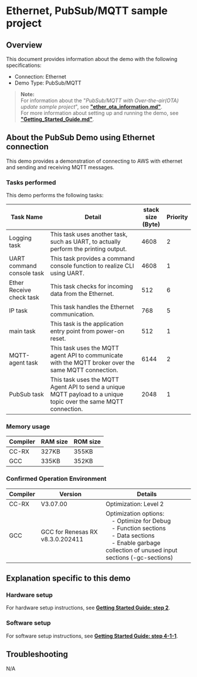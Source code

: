 # Ethernet, PubSub/MQTT sample project

## Overview

This document provides information about the demo with the following specifications:

* Connection: Ethernet
* Demo Type: PubSub/MQTT

> **Note:**  
> For information about the "*PubSub/MQTT with Over-the-air(OTA) update sample project*", see [**"ether_ota_information.md"**](ether_ota_information.md).  
> For more information about setting up and running the demo, see [**"Getting_Started_Guide.md"**](../../../Getting_Started_Guide.md).

## About the PubSub Demo using Ethernet connection

This demo provides a demonstration of connecting to AWS with ethernet and sending and receiving MQTT messages.

### Tasks performed

This demo performs the following tasks:

| Task Name                 | Detail | stack size<BR>(Byte) | Priority |
|---------------------------|--------|----------------------|----------|
| Logging task              | This task uses another task, such as UART, to actually perform the printing output.                              | 4608 | 2 |
| UART command console task | This task provides a command console function to realize CLI using UART.                                         | 4608 | 1 |
| Ether Receive check task  | This task checks for incoming data from the Ethernet.                                                            | 512  | 6 |
| IP task                   | This task handles the Ethernet communication.                                                                    | 768  | 5 |
| main task                 | This task is the application entry point from power-on reset.                                                    | 512  | 1 |
| MQTT-agent task           | This task uses the MQTT agent API to communicate with the MQTT broker over the same MQTT connection.             | 6144 | 2 |
| PubSub task               | This task uses the MQTT Agent API to send a unique MQTT payload to a unique topic over the same MQTT connection. | 2048 | 1 |

### Memory usage

| Compiler | RAM size | ROM size |
|----------|----------|----------|
| CC-RX    | 327KB    | 355KB    |
| GCC      | 335KB    | 352KB    |

### Confirmed Operation Environment

| Compiler | Version  | Details |
|----------|----------|---------|
| CC-RX    | V3.07.00 | Optimization: Level 2 |
| GCC      | GCC for Renesas RX v8.3.0.202411 | Optimization options:<br>&emsp;- Optimize for Debug<br>&emsp;- Function sections<br>&emsp;- Data sections<br>&emsp;- Enable garbage collection of unused input sections (-gc-sections) |

## Explanation specific to this demo

### Hardware setup

For hardware setup instructions, see [**Getting Started Guide: step 2**](../../../Getting_Started_Guide.md#step-2-hardware-setup).

### Software setup

For software setup instructions, see [**Getting Started Guide: step 4-1-1**](../../../Getting_Started_Guide.md#step-4-1-1-software-setup-for-pubsub-demo).

## Troubleshooting

N/A
